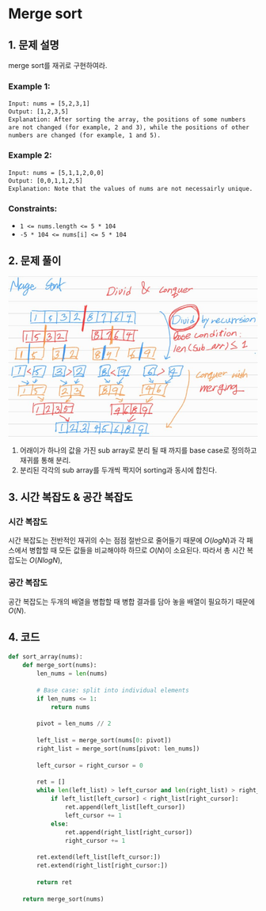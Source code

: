 # Merge sort

## 1. 문제 설명

merge sort를 재귀로 구현하여라.

### Example 1:

```
Input: nums = [5,2,3,1]
Output: [1,2,3,5]
Explanation: After sorting the array, the positions of some numbers are not changed (for example, 2 and 3), while the positions of other numbers are changed (for example, 1 and 5).
```

### Example 2:

```
Input: nums = [5,1,1,2,0,0]
Output: [0,0,1,1,2,5]
Explanation: Note that the values of nums are not necessairly unique.
```

### Constraints:

- `1 <= nums.length <= 5 * 104`
- `-5 * 104 <= nums[i] <= 5 * 104`

## 2. 문제 풀이

![img_01](./assets/01.jpg)

1. 어래이가 하나의 값을 가진 sub array로 분리 될 때 까지를 base case로 정의하고 재귀를 통해 분리.
2. 분리된 각각의 sub array를 두개씩 짝지어 sorting과 동시에 합친다.

## 3. 시간 복잡도 & 공간 복잡도

### 시간 복잡도

시간 복잡도는 전반적인 재귀의 수는 점점 절반으로 줄어들기 때문에 $O(logN)$과 각 패스에서 병합할 때 모든 값들을 비교해야하 하므로 $O(N)$이 소요된다. 따라서 총 시간 복잡도는 $O(NlogN)$,

### 공간 복잡도

공간 복잡도는 두개의 배열을 병합할 때 병합 결과를 담아 놓을 배열이 필요하기 때문에 $O(N)$.

## 4. 코드

```python
def sort_array(nums):
    def merge_sort(nums):
        len_nums = len(nums)

        # Base case: split into individual elements
        if len_nums <= 1:
            return nums

        pivot = len_nums // 2

        left_list = merge_sort(nums[0: pivot])
        right_list = merge_sort(nums[pivot: len_nums])

        left_cursor = right_cursor = 0

        ret = []
        while len(left_list) > left_cursor and len(right_list) > right_cursor:
            if left_list[left_cursor] < right_list[right_cursor]:
                ret.append(left_list[left_cursor])
                left_cursor += 1
            else:
                ret.append(right_list[right_cursor])
                right_cursor += 1

        ret.extend(left_list[left_cursor:])
        ret.extend(right_list[right_cursor:])

        return ret

    return merge_sort(nums)
```